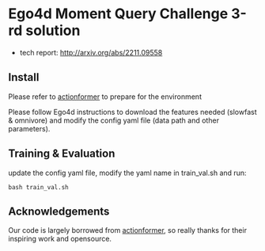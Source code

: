 # Ego4d Moment Query Challenge 3-rd solution
* tech report: http://arxiv.org/abs/2211.09558


## Install
Please refer to [actionformer](https://github.com/happyharrycn/actionformer_release) to prepare for the environment

Please follow Ego4d instructions to download the features needed (slowfast & omnivore) and modify the config yaml file (data path and other parameters).



## Training & Evaluation
update the config yaml file, modify the yaml name in train_val.sh and run:
```
bash train_val.sh
```


## Acknowledgements

Our code is largely borrowed from [actionformer](https://github.com/happyharrycn/actionformer_release), so really thanks for their inspiring work and opensource.